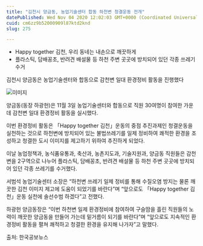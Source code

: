 ```yaml
---
title: "김천시 양금동, 농업기술센터 합동 하천변 청결운동 전개"
datePublished: Wed Nov 04 2020 12:02:03 GMT+0000 (Coordinated Universal Time)
cuid: cm6zz9b52000909l87ktd2knd
slug: 275

---
```



- Happy together 김천, 우리 동네는 내손으로 깨끗하게
- 플라스틱, 담배꽁초, 반려견 배설물 등 하천 주변 곳곳에 방치되어 있던 각종 쓰레기 수거

김천시 양금동은 농업기술센터와 합동으로 감천변 일대 환경정비 활동을 진행했다

![이미지](https://cdn.hashnode.com/res/hashnode/image/upload/v1739247839318/4ca790ac-18cd-4313-8433-39f778201a04.jpeg)

양금동(동장 하광헌)은 11월 3일 농업기술센터와 합동으로 직원 30여명이 참여한 가운데 감천변 일대 환경정비 활동을 실시했다.

이번 환경정비 활동은 「Happy together 김천」운동의 중점 추진과제인 청결운동을 실천하는 것으로 하천변에 방치되어 있는 불법쓰레기를 일제 정비하여 쾌적한 환경을 조성하고 청결한 도시 이미지를 제고하기 위하여 추진하게 되었다.

이날 농업정책과, 농식품유통과, 축산과, 농촌지도과, 기술지원과, 양금동 직원들은 감천변을 2구역으로 나누어 플라스틱, 담배꽁초, 반려견 배설물 등 하천 주변 곳곳에 방치되어 있던 각종 쓰레기를 수거했다.

서범석 농업기술센터 소장은 “하천변 쓰레기 일제 정비를 통해 수질오염 방지는 물론 깨끗한 김천 이미지 제고에 도움이 되었기를 바란다”며 “앞으로도 「Happy together 김천」운동 실천에 솔선수범 하겠다”고 전했다.

하광헌 양금동장은 “이번 하천변 일제 환경정비에 참여하여 구슬땀을 흘린 직원들의 노력이 깨끗한 양금동을 만들어 가는데 밑거름이 되기를 바란다”며 “앞으로도 지속적인 환경정비 활동을 펼쳐 쾌적하고 청결한 환경을 유지해 나가자”고 말했다.

출처: 한국공보뉴스